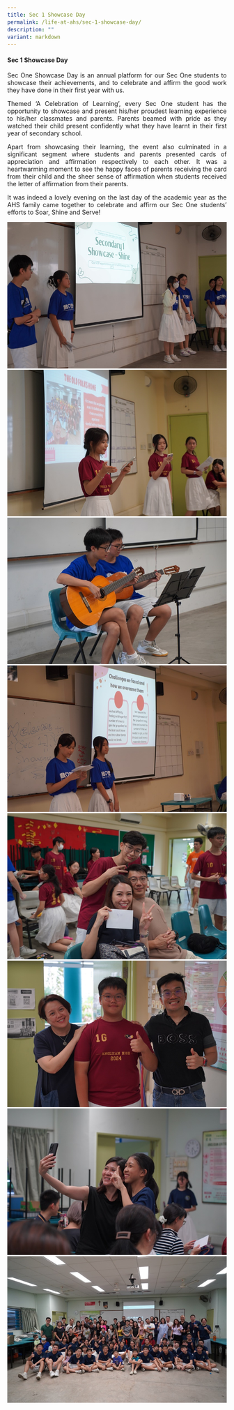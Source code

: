 ```yaml
---
title: Sec 1 Showcase Day
permalink: /life-at-ahs/sec-1-showcase-day/
description: ""
variant: markdown
---
```

#### Sec 1 Showcase Day

<p align="justify">
Sec One Showcase Day is an annual platform for our Sec One students to showcase their achievements, and to celebrate and affirm the good work they have done in their first year with us. </p>

<p align="justify">
Themed ‘A Celebration of Learning’, every Sec One student has the opportunity to showcase and present his/her proudest learning experience to his/her classmates and parents. Parents beamed with pride as they watched their child present confidently what they have learnt in their first year of secondary school. </p>

<p align="justify">
Apart from showcasing their learning, the event also culminated in a significant segment where students and parents presented cards of appreciation and affirmation respectively to each other. It was a heartwarming moment to see the happy faces of parents receiving the card from their child and the sheer sense of affirmation when students received the letter of affirmation from their parents.</p>

<p align="justify">
It was indeed a lovely evening on the last day of the academic year as the AHS family came together to celebrate and affirm our Sec One students’ efforts to Soar, Shine and Serve!</p>

![](/images/Life%20at%20AHS/Sec1%20Showcase/2024_S1_Showcase_01.jpg)
![](/images/Life%20at%20AHS/Sec1%20Showcase/2024_S1_Showcase_02.jpg)
![](/images/Life%20at%20AHS/Sec1%20Showcase/2024_S1_Showcase_03.jpg)
![](/images/Life%20at%20AHS/Sec1%20Showcase/2024_S1_Showcase_04.jpg)
![](/images/Life%20at%20AHS/Sec1%20Showcase/2024_S1_Showcase_05.jpg)
![](/images/Life%20at%20AHS/Sec1%20Showcase/2024_S1_Showcase_06.jpg)
![](/images/Life%20at%20AHS/Sec1%20Showcase/2024_S1_Showcase_07.jpg)
![](/images/Life%20at%20AHS/Sec1%20Showcase/2024_S1_Showcase_08.jpg)